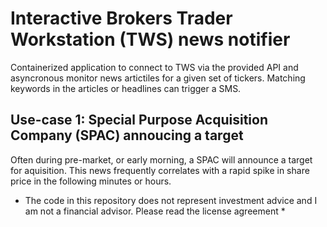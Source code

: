# Interactive Brokers Trader Workstation (TWS) news notifier

Containerized application to connect to TWS via the provided API and asyncronous monitor news artictiles for a given set of tickers. Matching keywords in the articles or headlines can trigger a SMS.

## Use-case 1: Special Purpose Acquisition Company (SPAC) annoucing a target
Often during pre-market, or early morning, a SPAC will announce a target for aquisition. This news frequently correlates with a rapid spike in share price in the following minutes or hours.

* The code in this repository does not represent investment advice and I am not a financial advisor. Please read the license agreement *
